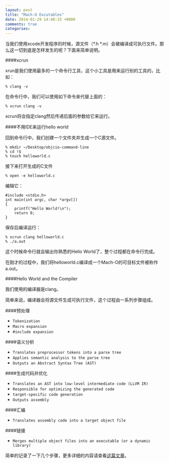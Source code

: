 ```yaml
---
layout: post
title: "Mach-O Excutables"
date: 2014-01-29 14:40:15 +0800
comments: true
categories: 
---
```


当我们使用xcode开发程序的时候，源文件（*.h *.m）会被编译成可执行文件。那么这一切到底是怎样发生的呢？下面来简单说明。

<!--more-->

####xcrun

xrun是我们使用最多的一个命令行工具，这个小工具是用来运行别的工具的，比如：

	% clang -v

在命令行中，我们可以使用如下命令来代替上面的：

	% xcrun clang -v
	
xcrun将会指定clang然后传递后面的参数给它来运行。

####不用IDE来运行hello world

回到命令行中，我们创建一个文件夹并生成一个C源文件。

	% mkdir ~/Desktop/objcio-command-line
	% cd !$
	% touch helloworld.c
	
接下来打开生成的C文件

	% open -e helloworld.c

编辑它：

	#include <stdio.h>
	int main(int argc, char *argv[])
	{
    	printf("Hello World!\n");
    	return 0;
	}

保存后编译运行：

	% xcrun clang helloworld.c
	% ./a.out
	
这个时候命令行就会输出你熟悉的Hello World了，整个过程都在命令行完成。

在刚才的过程中，我们将helloworld.c编译成一个Mach-O的可目标文件被称作a.out。


####Hello World and the Compiler

我们使用的编译器是clang。

简单来说，编译器会将源文件生成可执行文件，这个过程由一系列步骤组成。


####预处理

* `Tokenization`
* `Macro expansion`
* `#include expansion`


####语义分析

* `Translates preprocessor tokens into a parse tree`
* `Applies semantic analysis to the parse tree`
* `Outputs an Abstract Syntax Tree (AST)`

####生成代码并优化

* `Translates an AST into low-level intermediate code (LLVM IR)`
* `Responsible for optimizing the generated code`
* `target-specific code generation`
* `Outputs assembly`

####汇编

* `Translates assembly code into a target object file`


####链接

* `Merges multiple object files into an executable (or a dynamic library)`


简单的记录了一下几个步骤，更多详细的内容请查看[这篇文章](http://www.objc.io/issue-6/mach-o-executables.html)。

